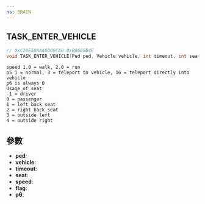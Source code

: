 ```yaml
---
ns: BRAIN
---
```

## TASK_ENTER_VEHICLE

```c
// 0xC20E50AA46D09CA8 0xB8689B4E
void TASK_ENTER_VEHICLE(Ped ped, Vehicle vehicle, int timeout, int seat, float speed, int flag, Any p6);
```

```
speed 1.0 = walk, 2.0 = run  
p5 1 = normal, 3 = teleport to vehicle, 16 = teleport directly into vehicle  
p6 is always 0  
Usage of seat   
-1 = driver  
0 = passenger  
1 = left back seat  
2 = right back seat  
3 = outside left  
4 = outside right  
```

## 參數
* **ped**: 
* **vehicle**: 
* **timeout**: 
* **seat**: 
* **speed**: 
* **flag**: 
* **p6**: 

